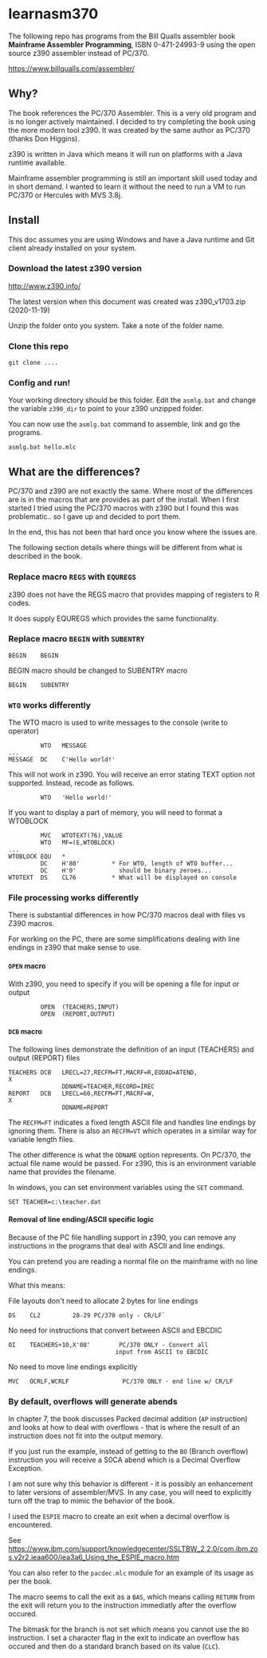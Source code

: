 # learnasm370

The following repo has programs from the Bill Qualls assembler book **Mainframe Assembler Programming**, ISBN 0-471-24993-9 using the open source z390 assembler instead of PC/370.

https://www.billqualls.com/assembler/

## Why?

The book references the PC/370 Assembler. This is a very old program and is no longer actively 
maintained. I decided to try completing the book using the more modern tool z390.
It was created by the same author as PC/370 (thanks Don Higgins). 

z390 is written in Java which means it will run on platforms with a Java runtime available.

Mainframe assembler programming is still an important skill used today and in short demand.
I wanted to learn it without the need to run a VM to run PC/370 or Hercules with MVS 3.8j.

## Install

This doc assumes you are using Windows and have a Java runtime and Git client already installed on your system.

### Download the latest z390 version

http://www.z390.info/

The latest version when this document was created was z390_v1703.zip (2020-11-19)

Unzip the folder onto you system. Take a note of the folder name.

### Clone this repo

    git clone ....


### Config and run!

Your working directory should be this folder. Edit the `asmlg.bat` and change the 
variable `z390_dir` to point to your z390 unzipped folder.

You can now use the `asmlg.bat` command to assemble, link and go the programs.

    asmlg.bat hello.mlc

## What are the differences?

PC/370 and z390 are not exactly the same. Where most of the differences are is in the macros
that are provides as part of the install. When I first started I tried using the PC/370
macros with z390 but I found this was problematic.. so I gave up and decided to port them.

In the end, this has not been that hard once you know where the issues are.

The following section details where things will be different from what is described in the book.


### Replace macro `REGS` with `EQUREGS`

z390 does not have the REGS macro that provides mapping of registers to R codes.

It does supply EQUREGS which provides the same functionality.

### Replace macro `BEGIN` with `SUBENTRY`

    BEGIN    BEGIN

BEGIN macro should be changed to SUBENTRY macro

    BEGIN    SUBENTRY

### `WTO` works differently

The WTO macro is used to write messages to the console (write to operator)


             WTO   MESSAGE
    ...
    MESSAGE  DC    C'Hello world!'

This will not work in z390. You will receive an error stating TEXT option not supported. Instead, recode as follows.

             WTO   'Hello world!'

If you want to display a part of memory, you will need to format a WTOBLOCK

             MVC   WTOTEXT(76),VALUE
             WTO   MF=(E,WTOBLOCK)
    ...
    WTOBLOCK EQU   *
             DC    H'80'         * For WTO, length of WTO buffer...
             DC    H'0'            should be binary zeroes...
    WTOTEXT  DS    CL76          * What will be displayed on console         

### File processing works differently

There is substantial differences in how PC/370 macros deal with files vs Z390 macros.

For working on the PC, there are some simplifications dealing with line endings in z390 that make sense to use.

#### `OPEN` macro

With z390, you need to specify if you will be opening a file for input or output

             OPEN  (TEACHERS,INPUT)
             OPEN  (REPORT,OUTPUT)

#### `DCB` macro

The following lines demonstrate the definition of an input (TEACHERS) and output (REPORT) files

    TEACHERS DCB   LRECL=27,RECFM=FT,MACRF=R,EODAD=ATEND,                  X
                   DDNAME=TEACHER,RECORD=IREC
    REPORT   DCB   LRECL=60,RECFM=FT,MACRF=W,                              X
                   DDNAME=REPORT

The `RECFM=FT` indicates a fixed length ASCII file and handles line endings by ignoring them.
There is also an `RECFM=VT` which operates in a similar way for variable length files.

The other difference is what the `DDNAME` option represents. On PC/370, the actual file name would be passed. For z390, this is an environment variable name that provides the filename.

In windows, you can set environment variables using the `SET` command.

    SET TEACHER=c:\teacher.dat

#### Removal of line ending/ASCII specific logic

Because of the PC file handling support in z390, you can remove any instructions in the programs that deal with ASCII and line endings. 

You can pretend you are reading a normal file on the mainframe with no line endings.

What this means:

File layouts don't need to allocate 2 bytes for line endings

    DS    CL2         28-29 PC/370 only - CR/LF`

No need for instructions that convert between ASCII and EBCDIC

    OI    TEACHERS+10,X'08'        PC/370 ONLY - Convert all
                                  input from ASCII to EBCDIC

No need to move line endings explicitly

    MVC   OCRLF,WCRLF               PC/370 ONLY - end line w/ CR/LF

### By default, overflows will generate abends

In chapter 7, the book discusses Packed decimal addition (`AP` instruction) and looks 
at how to deal with overflows - that is where the result of an instruction
does not fit into the output memory.

If you just run the example, instead of getting to the `BO` (Branch overflow) instruction
you will receive a S0CA abend which is a Decimal Overflow Exception.

I am not sure why this behavior is different - it is possibly an enhancement to
later versions of assembler/MVS. In any case, you will need to explicitly turn off
the trap to mimic the behavior of the book.

I used the `ESPIE` macro to create an exit when a decimal overflow is encountered.

See https://www.ibm.com/support/knowledgecenter/SSLTBW_2.2.0/com.ibm.zos.v2r2.ieaa600/iea3a6_Using_the_ESPIE_macro.htm

You can also refer to the `pacdec.mlc` module for an example of its usage as per the book.

The macro seems to call the exit as a `BAS`, which means calling `RETURN` from the exit 
will return you to the instruction immediatly after the overflow occured. 

The bitmask for the branch is not set which means you cannot use the `BO` instruction. 
I set a character flag in the exit to indicate an overflow has occured and then do a standard 
branch based on its value (`CLC`).